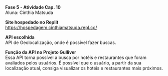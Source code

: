 <b>Fase 5 - Atividade Cap. 10</b><br>
Aluna: Cinthia Matsuda

<b>Site hospedado no Replit</b><br>
https://hospedagem.cinthiamatsuda.repl.co/

<b>API escolhida</b><br>
API de Geolocalização, onde é possível fazer buscas.


<b>Função da API no Projeto Gulliver</b><br>
Essa API torna possível a busca por hotéis e restaurantes que foram avaliados pelos usuários.
É possível que o usuário, a partir da sua localização atual, consiga visualizar os hotéis e restaurantes mais próximos.
